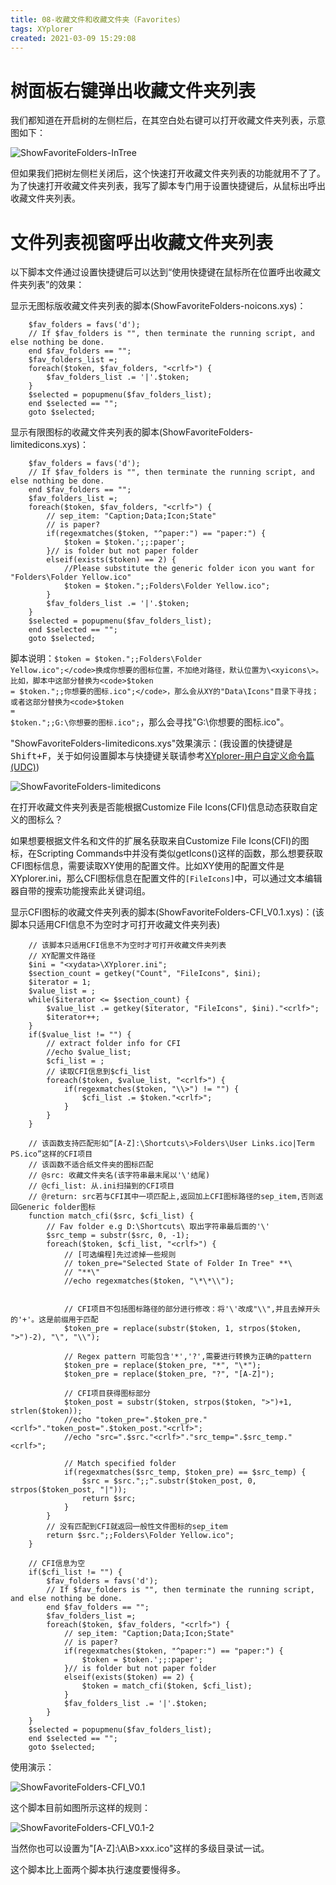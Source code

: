 ```yaml
---
title: 08-收藏文件和收藏文件夹（Favorites）
tags: XYplorer
created: 2021-03-09 15:29:08
---
```



# 树面板右键弹出收藏文件夹列表

我们都知道在开启树的左侧栏后，在其空白处右键可以打开收藏文件夹列表，示意图如下：

![ShowFavoriteFolders-InTree](_resources/ShowFavoriteFolders-InTree.gif)

但如果我们把树左侧栏关闭后，这个快速打开收藏文件夹列表的功能就用不了了。为了快速打开收藏文件夹列表，我写了脚本专门用于设置快捷键后，从鼠标出呼出收藏文件夹列表。

# 文件列表视窗呼出收藏文件夹列表

以下脚本文件通过设置快捷键后可以达到“使用快捷键在鼠标所在位置呼出收藏文件夹列表”的效果：

显示无图标版收藏文件夹列表的脚本(ShowFavoriteFolders-noicons.xys)：

```
	$fav_folders = favs('d');
	// If $fav_folders is "", then terminate the running script, and else nothing be done.
	end $fav_folders == "";
	$fav_folders_list =;
	foreach($token, $fav_folders, "<crlf>") {
		$fav_folders_list .= '|'.$token;
	}
	$selected = popupmenu($fav_folders_list);
	end $selected == "";
	goto $selected;
```

显示有限图标的收藏文件夹列表的脚本(ShowFavoriteFolders-limitedicons.xys)：

```
	$fav_folders = favs('d');
	// If $fav_folders is "", then terminate the running script, and else nothing be done.
	end $fav_folders == "";
	$fav_folders_list =;
	foreach($token, $fav_folders, "<crlf>") {
		// sep_item: "Caption;Data;Icon;State"
		// is paper?
		if(regexmatches($token, "^paper:") == "paper:") {
			$token = $token.';;:paper';
		}// is folder but not paper folder
		elseif(exists($token) == 2) {
			//Please substitute the generic folder icon you want for "Folders\Folder Yellow.ico"
			$token = $token.";;Folders\Folder Yellow.ico";
		}
		$fav_folders_list .= '|'.$token;
	}
	$selected = popupmenu($fav_folders_list);
	end $selected == "";
	goto $selected;
```

脚本说明：<code>$token = $token.";;Folders\Folder Yellow.ico";</code>换成你想要的图标位置，不加绝对路径，默认位置为\<xyicons\>。比如，脚本中这部分替换为<code>$token = $token.";;你想要的图标.ico";</code>，那么会从XY的"Data\Icons"目录下寻找；或者这部分替换为<code>$token = $token.";;G:\你想要的图标.ico";</code>，那么会寻找"G:\你想要的图标.ico"。

"ShowFavoriteFolders-limitedicons.xys"效果演示：(我设置的快捷键是<kbd>Shift+F</kbd>，关于如何设置脚本与快捷键关联请参考[XYplorer-用户自定义命令篇(UDC)](./XYplorer-用户自定义命令篇(UDC).md))

![ShowFavoriteFolders-limitedicons](_resources/ShowFavoriteFolders-limitedicons.gif)



在打开收藏文件夹列表是否能根据Customize File Icons(CFI)信息动态获取自定义的图标么？

如果想要根据文件名和文件的扩展名获取来自Customize File Icons(CFI)的图标，在Scripting Commands中并没有类似getIcons()这样的函数，那么想要获取CFI图标信息，需要读取XY使用的配置文件。比如XY使用的配置文件是XYplorer.ini，那么CFI图标信息在配置文件的`[FileIcons]`中，可以通过文本编辑器自带的搜索功能搜索此关键词组。

显示CFI图标的收藏文件夹列表的脚本(ShowFavoriteFolders-CFI_V0.1.xys)：(该脚本只适用CFI信息不为空时才可打开收藏文件夹列表)

```
	// 该脚本只适用CFI信息不为空时才可打开收藏文件夹列表
	// XY配置文件路径
	$ini = "<xydata>\XYplorer.ini";
	$section_count = getkey("Count", "FileIcons", $ini);
	$iterator = 1;
	$value_list = ;
	while($iterator <= $section_count) {
		$value_list .= getkey($iterator, "FileIcons", $ini)."<crlf>";
		$iterator++;
	}
	if($value_list != "") {
		// extract folder info for CFI
		//echo $value_list;
		$cfi_list = ;
		// 读取CFI信息到$cfi_list
		foreach($token, $value_list, "<crlf>") {
			if(regexmatches($token, "\\>") != "") {
				$cfi_list .= $token."<crlf>";
			}
		}
	}
	
	// 该函数支持匹配形如“[A-Z]:\Shortcuts\>Folders\User Links.ico|Term PS.ico”这样的CFI项目
	// 该函数不适合纸文件夹的图标匹配
	// @src: 收藏文件夹名(该字符串最末尾以'\'结尾)
	// @cfi_list: 从.ini扫描到的CFI项目
	// @return: src若与CFI其中一项匹配上,返回加上CFI图标路径的sep_item,否则返回Generic folder图标
	function match_cfi($src, $cfi_list) {
		// Fav folder e.g D:\Shortcuts\ 取出字符串最后面的'\'
		$src_temp = substr($src, 0, -1);
		foreach($token, $cfi_list, "<crlf>") { 
			// [可选编程]先过滤掉一些规则
			// token_pre="Selected State of Folder In Tree" **\
			// "**\"
			//echo regexmatches($token, "\*\*\\");
			
		
			// CFI项目不包括图标路径的部分进行修改：将'\'改成"\\",并且去掉开头的'+'。这是前缀用于匹配
			$token_pre = replace(substr($token, 1, strpos($token, ">")-2), "\", "\\");
			
			// Regex pattern 可能包含'*','?',需要进行转换为正确的pattern
			$token_pre = replace($token_pre, "*", "\*");
			$token_pre = replace($token_pre, "?", "[A-Z]");
			
			// CFI项目获得图标部分
			$token_post = substr($token, strpos($token, ">")+1, strlen($token));
			//echo "token_pre=".$token_pre."<crlf>"."token_post=".$token_post."<crlf>";
			//echo "src=".$src."<crlf>"."src_temp=".$src_temp."<crlf>";
			
			// Match specified folder
			if(regexmatches($src_temp, $token_pre) == $src_temp) {
				$src = $src.";;".substr($token_post, 0, strpos($token_post, "|"));
				return $src;
			}
		}
		// 没有匹配到CFI就返回一般性文件图标的sep_item
		return $src.";;Folders\Folder Yellow.ico";
	}

	// CFI信息为空
	if($cfi_list != "") {
		$fav_folders = favs('d');
		// If $fav_folders is "", then terminate the running script, and else nothing be done.
		end $fav_folders == "";
		$fav_folders_list =;
		foreach($token, $fav_folders, "<crlf>") {
			// sep_item: "Caption;Data;Icon;State"
			// is paper?
			if(regexmatches($token, "^paper:") == "paper:") {
				$token = $token.';;:paper';
			}// is folder but not paper folder
			elseif(exists($token) == 2) {
				$token = match_cfi($token, $cfi_list);
			}
			$fav_folders_list .= '|'.$token;
		}
	}
	$selected = popupmenu($fav_folders_list);
	end $selected == "";
	goto $selected;
```

使用演示：

![ShowFavoriteFolders-CFI_V0.1](_resources/ShowFavoriteFolders-CFI_V0.1.gif)

这个脚本目前如图所示这样的规则：

![ShowFavoriteFolders-CFI_V0.1-2](_resources/ShowFavoriteFolders-CFI_V0.1-2.png)

当然你也可以设置为"[A-Z]:\A\B>xxx.ico"这样的多级目录试一试。

这个脚本比上面两个脚本执行速度要慢得多。

